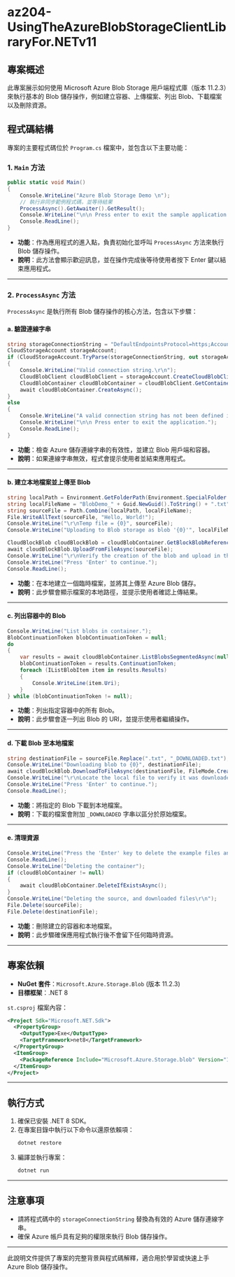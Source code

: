 # az204-UsingTheAzureBlobStorageClientLibraryFor.NETv11

## 專案概述
此專案展示如何使用 Microsoft Azure Blob Storage 用戶端程式庫（版本 11.2.3）來執行基本的 Blob 儲存操作，例如建立容器、上傳檔案、列出 Blob、下載檔案以及刪除資源。

## 程式碼結構
專案的主要程式碼位於 `Program.cs` 檔案中，並包含以下主要功能：

### 1. `Main` 方法
```csharp
public static void Main()
{
    Console.WriteLine("Azure Blob Storage Demo \n");
    // 執行非同步範例程式碼，並等待結果
    ProcessAsync().GetAwaiter().GetResult();
    Console.WriteLine("\n\n Press enter to exit the sample application.");
    Console.ReadLine();
}
```
- **功能**：作為應用程式的進入點，負責初始化並呼叫 `ProcessAsync` 方法來執行 Blob 儲存操作。
- **說明**：此方法會顯示歡迎訊息，並在操作完成後等待使用者按下 Enter 鍵以結束應用程式。

---

### 2. `ProcessAsync` 方法
`ProcessAsync` 是執行所有 Blob 儲存操作的核心方法，包含以下步驟：

#### a. 驗證連線字串
```csharp
string storageConnectionString = "DefaultEndpointsProtocol=https;AccountName=_______________;AccountKey=____________________==;EndpointSuffix=core.windows.net";
CloudStorageAccount storageAccount;
if (CloudStorageAccount.TryParse(storageConnectionString, out storageAccount))
{
    Console.WriteLine("Valid connection string.\r\n");
    CloudBlobClient cloudBlobClient = storageAccount.CreateCloudBlobClient();
    CloudBlobContainer cloudBlobContainer = cloudBlobClient.GetContainerReference("demoblobs" + Guid.NewGuid().ToString());
    await cloudBlobContainer.CreateAsync();
}
else
{
    Console.WriteLine("A valid connection string has not been defined in the storageConnectionString variable.");
    Console.WriteLine("\n\n Press enter to exit the application.");
    Console.ReadLine();
}
```
- **功能**：檢查 Azure 儲存連線字串的有效性，並建立 Blob 用戶端和容器。
- **說明**：如果連線字串無效，程式會提示使用者並結束應用程式。

---

#### b. 建立本地檔案並上傳至 Blob
```csharp
string localPath = Environment.GetFolderPath(Environment.SpecialFolder.MyDocuments);
string localFileName = "BlobDemo_" + Guid.NewGuid().ToString() + ".txt";
string sourceFile = Path.Combine(localPath, localFileName);
File.WriteAllText(sourceFile, "Hello, World!");
Console.WriteLine("\r\nTemp file = {0}", sourceFile);
Console.WriteLine("Uploading to Blob storage as blob '{0}'", localFileName);

CloudBlockBlob cloudBlockBlob = cloudBlobContainer.GetBlockBlobReference(localFileName);
await cloudBlockBlob.UploadFromFileAsync(sourceFile);
Console.WriteLine("\r\nVerify the creation of the blob and upload in the portal.");
Console.WriteLine("Press 'Enter' to continue.");
Console.ReadLine();
```
- **功能**：在本地建立一個臨時檔案，並將其上傳至 Azure Blob 儲存。
- **說明**：此步驟會顯示檔案的本地路徑，並提示使用者確認上傳結果。

---

#### c. 列出容器中的 Blob
```csharp
Console.WriteLine("List blobs in container.");
BlobContinuationToken blobContinuationToken = null;
do
{
    var results = await cloudBlobContainer.ListBlobsSegmentedAsync(null, blobContinuationToken);
    blobContinuationToken = results.ContinuationToken;
    foreach (IListBlobItem item in results.Results)
    {
        Console.WriteLine(item.Uri);
    }
} while (blobContinuationToken != null);
```
- **功能**：列出指定容器中的所有 Blob。
- **說明**：此步驟會逐一列出 Blob 的 URI，並提示使用者繼續操作。

---

#### d. 下載 Blob 至本地檔案
```csharp
string destinationFile = sourceFile.Replace(".txt", "_DOWNLOADED.txt");
Console.WriteLine("Downloading blob to {0}", destinationFile);
await cloudBlockBlob.DownloadToFileAsync(destinationFile, FileMode.Create);
Console.WriteLine("\r\nLocate the local file to verify it was downloaded.");
Console.WriteLine("Press 'Enter' to continue.");
Console.ReadLine();
```
- **功能**：將指定的 Blob 下載到本地檔案。
- **說明**：下載的檔案會附加 `_DOWNLOADED` 字串以區分於原始檔案。

---

#### e. 清理資源
```csharp
Console.WriteLine("Press the 'Enter' key to delete the example files and example container.");
Console.ReadLine();
Console.WriteLine("Deleting the container");
if (cloudBlobContainer != null)
{
    await cloudBlobContainer.DeleteIfExistsAsync();
}
Console.WriteLine("Deleting the source, and downloaded files\r\n");
File.Delete(sourceFile);
File.Delete(destinationFile);
```
- **功能**：刪除建立的容器和本地檔案。
- **說明**：此步驟確保應用程式執行後不會留下任何臨時資源。

---

## 專案依賴
- **NuGet 套件**：`Microsoft.Azure.Storage.Blob` (版本 11.2.3)
- **目標框架**：.NET 8

`st.csproj` 檔案內容：
```xml
<Project Sdk="Microsoft.NET.Sdk">
  <PropertyGroup>
    <OutputType>Exe</OutputType>
    <TargetFramework>net8</TargetFramework>
  </PropertyGroup>
  <ItemGroup>
    <PackageReference Include="Microsoft.Azure.Storage.blob" Version="11.2.3" />
  </ItemGroup>
</Project>
```

---

## 執行方式
1. 確保已安裝 .NET 8 SDK。
2. 在專案目錄中執行以下命令以還原依賴項：
   ```bash
   dotnet restore
   ```
3. 編譯並執行專案：
   ```bash
   dotnet run
   ```

---

## 注意事項
- 請將程式碼中的 `storageConnectionString` 替換為有效的 Azure 儲存連線字串。
- 確保 Azure 帳戶具有足夠的權限來執行 Blob 儲存操作。

---

此說明文件提供了專案的完整背景與程式碼解釋，適合用於學習或快速上手 Azure Blob 儲存操作。
